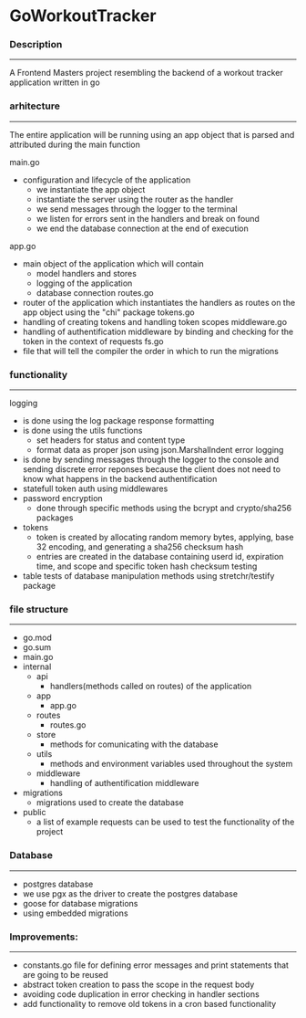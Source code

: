 # GoWorkoutTracker
### Description
---
A Frontend Masters project resembling the backend of a workout tracker application written in go

### arhitecture
---
The entire application will be running using an app object that is parsed and attributed  during the main function

main.go
- configuration and lifecycle of the application
	-  we instantiate the app object
	- instantiate the server using the router as the handler
	- we send messages through the logger to the terminal
	- we listen for errors sent in the handlers  and break on found
	- we end the database connection at the end of execution

app.go
- main object of the application which will contain 
	- model handlers and stores
	- logging of the application
	- database connection
routes.go
- router of the application which instantiates the handlers as routes on the app object using the "chi" package
tokens.go
- handling of creating tokens and handling token scopes
middleware.go
- handling of authentification middleware by binding and checking for the token in the context of requests
fs.go
- file that will tell the compiler the order in which to run the migrations

### functionality
---
logging 
- is done using the log package
response formatting 
- is done using the utils functions
	-  set headers for status and content type
	- format data as proper json using json.MarshalIndent
error logging
- is done by sending messages through the logger to the console and sending discrete error reponses because the client does not need to know what happens in the backend 
authentification
- statefull token auth using middlewares
- password encryption
	-  done through specific methods using the bcrypt and crypto/sha256 packages
- tokens
	- token is created by allocating random memory bytes, applying, base 32 encoding, and generating a sha256 checksum hash
	- entries are created in the database containing userd id, expiration time, and scope and specific token hash checksum
testing
- table tests of database manipulation methods using stretchr/testify  package
### file structure
---
- go.mod
- go.sum
- main.go
- internal
	- api
		- handlers(methods called on routes) of the application 
	- app
		- app.go
	- routes
		- routes.go
	- store
		- methods for comunicating with the database
	- utils
		- methods and environment variables used throughout the system
	- middleware
		- handling of authentification middleware 
- migrations
	- migrations used to create the database
- public
	- a list of example requests can be used to test the functionality of the project

### Database
---
- postgres database
- we use pgx as the driver to create the postgres database
- goose for database migrations
- using embedded migrations

### Improvements:
---
- constants.go file for defining error messages and print statements that are going to be reused
- abstract token creation to pass the scope in the request body
- avoiding code duplication in error checking in handler sections
- add functionality to remove old tokens in a cron based functionality
